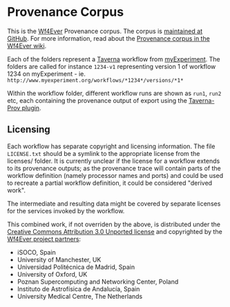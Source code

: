 Provenance Corpus
=================

This is the [Wf4Ever](http://www.wf4ever-project.org/) Provenance corpus.
The corpus is [maintained at GitHub](https://github.com/wf4ever/taverna-prov).
For more information, read about the [Provenance corpus in the Wf4Ever
wiki](http://www.wf4ever-project.org/wiki/display/docs/Provenance+corpus).

Each of the folders represent a [Taverna](http://www.taverna.org.uk/) 
workflow from [myExperiment](http://www.myexperiment.org/). The folders
are called for instance `1234-v1` representing version 1 of workflow
1234 on myExperiment - ie.
`http://www.myexperiment.org/workflows/*1234*/versions/*1*`


Within the workflow folder, different workflow runs are shown as 
`run1`, `run2` etc, each containing the provenance output of 
export using the [Taverna-Prov plugin](https://github.com/wf4ever/taverna-prov).


Licensing
---------

Each workflow has separate copyright and licensing information. The
file `LICENSE.txt` should be a symlink to the appropriate license
from the licenses/ folder. It is currently unclear if the license for a
workflow extends to its provenance outputs; as the provenance trace will
contain parts of the workflow definition (namely processor names and
ports) and could be used to recreate a partial workflow definition, it
could be considered "derived work". 

The intermediate and resulting data might be covered by separate
licenses for the services invoked by the workflow.

This combined work, if not overriden by the above, is
distributed under the [Creative Commons Attribution 3.0 Unported
license](http://creativecommons.org/licenses/by/3.0/) and copyrighted by
the [Wf4Ever project partners](http://www.wf4ever-project.org/partners):

* iSOCO, Spain
* University of Manchester, UK
* Universidad Politécnica de Madrid, Spain
* University of Oxford, UK
* Poznan Supercomputing and Networking Center, Poland
* Instituto de Astrofísica de Andalucía, Spain
* University Medical Centre, The Netherlands
